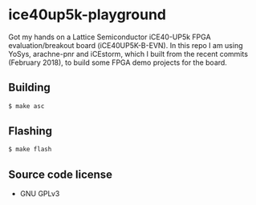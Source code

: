 # ice40up5k-playground

Got my hands on a Lattice Semiconductor iCE40-UP5k FPGA evaluation/breakout board (iCE40UP5K-B-EVN).
In this repo I am using YoSys, arachne-pnr and iCEstorm,
which I built from the recent commits (February 2018),
to build some FPGA demo projects for the board.

## Building

```sh
$ make asc
```

## Flashing

```sh
$ make flash
```

## Source code license

* GNU GPLv3

